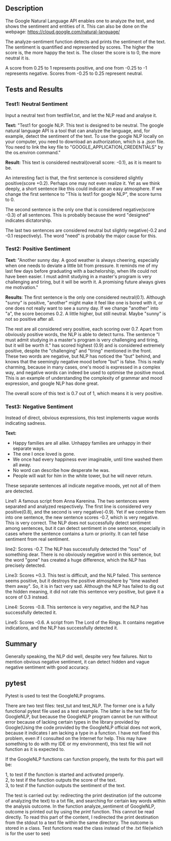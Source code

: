 ## Description
The Google Natural Language API enables one to 
analyze the text, and shows the sentiment and entities of
it. This can also be done on the webpage: https://cloud.google.com/natural-language/

The analyze-sentiment function detects and prints the sentiment
of the text. The sentiment is quantified and represented by scores.
The higher the score is, the more happy the text is. The closer
the score is to 0, the more neutral it is.

A score from 0.25 to 1 represents positive, and one from -0.25 to -1 represents negative.
Scores from -0.25 to 0.25 represent neutral.

## Tests and Results
### Test1: Neutral Sentiment 
Input a neutral text from testfile1.txt, and let the NLP read and analyse it.

**Text:** "Test1 for google NLP. This text is designed to be neutral.
The google natural language API is a tool that can analyze the language, and, for example, detect the sentiment of the text. 
To use the google NLP locally on your computer, you need to download an authorization, which is a .json file. 
You need to link the key file to "GOOGLE_APPLICATION_CREDENTIALS" by the os.environ command."

**Result:** This text is considered neutral(overall score: -0.1), as it is meant to be.

An interesting fact is that, the first sentence is considered slightly positive(score +0.2). Perhaps one may not even 
realize it. Yet as we think deeply, a short sentence like this could indicate an easy atmosphere.
If we change the first sentence to "This is test1 for google NLP", the score turns to 0.

The second sentence is the only one that is considered negative(score -0.3) of all sentences.
This is probably because the word "designed" indicates dictatorship.

The last two sentences are considered neutral but slightly negative(-0.2 and -0.1 respectively). The word "need" is probably 
the major cause for this. 

### Test2: Positive Sentiment 
**Text:** "Another sunny day. A good weather is always cheering, especially when one needs to deviate a little bit from pressure. 
It reminds me of my last few days before graduating with a bachelorship, when life could not have been easier. 
I must admit studying in a master's program is very challenging and tiring, but it will be worth it. 
A promising future always gives me motivation."

**Results**: The first sentence is the only one considered neutral(0.1). Although "sunny" is positive, 
"another" might make it feel like one is bored with it, or one does not really want to see a sunny day.
If we change "another" into "a", the score becomes 0.2. A little higher, but still neutral.
Maybe "sunny" is not so positive after all.

The rest are all considered very positive, each scoring over 0.7. Apart from obviously positive words, the 
NLP is able to detect turns. The sentence "I must admit studying in a master's program is very challenging and tiring, but it will be worth it."
has scored highest (0.9) and is considered extremely positive, despite the "challenging" and "tiring" mentioned in the front. 
These two words are negative, but NLP has noticed the "but" behind, and knows that the seemingly negative mood before "but" is false.
This is really charming, because in many cases, one's mood is expressed in a complex way, and negative words can indeed be used to optimise the positive mood.
This is an example of understanding the complexity of grammar and mood expression, and google NLP has done great.

The overall score of this text is 0.7 out of 1, which means it is very positive.

### Test3: Negative Sentiment 
Instead of direct, obvious expressions, this test implements vague words indicating sadness.

**Text:**
- Happy families are all alike. Unhappy families are unhappy in their separate ways.
- The one I once loved is gone. 
- We once had every happiness ever imaginable, until time washed them all away.
- No word can describe how desperate he was.
- People will wait for him in the white tower, but he will never return.

These separate sentences all indicate negative moods, yet not all of them are detected.

Line1: A famous script from Anna Karenina. The two sentences were separated and analyzed respectively. The first line 
is considered very positive(0.8), and the second is very negative(-0.9). Yet if we combine them into one sentence, the 
new sentence scores -0.7, which is very negative. This is very correct. The NLP does not successfully detect sentiment 
among sentences, but it can detect sentiment in one sentence, especially in cases where the sentence contains a turn or
priority. It can tell false sentiment from real sentiment.

line2: Scores -0.7. The NLP has successfully detected the "loss" of something dear. There is no obviously negative word
in this sentence, but the word "gone" has created a huge difference, which the NLP has precisely detected.

Line3: Scores +0.3. This test is difficult, and the NLP failed. This sentence seems positive, but it destroys the positive 
atmosphere by "time washed them away". So, it is in fact very sad. Although the NLP has failed to dig out the hidden meaning, 
it did not rate this sentence very positive, but gave it a score of 0.3 instead. 

Line4: Scores -0.8. This sentence is very negative, and the NLP has successfully detected it.

Line5: Scores -0.6. A script from The Lord of the Rings. It contains negative indications, and the NLP has successfully detected it.

## Summary
Generally speaking, the NLP did well, despite very few failures. Not to mention obvious negative sentiment, it can detect hidden
 and vague negative sentiment with good accuracy.
 
## pytest

Pytest is used to test the GoogleNLP programs.

There are two test files: test_tut and test_NLP. The former one is a fully functional pytest file used as a test example. The latter is the test file for GoogleNLP, but because the GoogleNLP program cannot be run without error because of lacking certain types in the library provided by Google(Using the code provided by the GoogleNLP official does not work, because it indicates I am lacking a type in a function. I have not fixed this problem, even if I consulted on the Internet for help. This may have something to do with my IDE or my environment), this test file will not function as it is expected to.

If the GoogleNLP functions can function properly, the tests for this part will be:

1, to test if the function is started and activated properly.  
2, to test if the function outputs the score of the text.  
3, to test if the function outputs the sentiment of the text.

The test is carried out by: redirecting the print destination (of the outcome of analyzing the text) to a txt file, and searching for certain key words within the analysis outcome. In the function analyze_sentiment of GoogleNLP, outcome is printed out by using the *print* function. This cannot be read directly. To read this part of the content, I redirected the print destination from the stdout to a text file within the same directory. The outcome is stored in a class. Test functions read the class instead of the .txt file(which is for the user to see)
